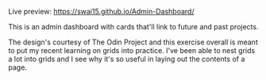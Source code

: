 Live preview: https://swai15.github.io/Admin-Dashboard/

This is an admin dashboard with cards that'll link to future and past projects.

The design's courtesy of The Odin Project and this exercise overall is meant to put my recent learning on grids into practice. I've been able to nest grids a lot into grids and I see why it's so useful in laying out the contents of a page.
